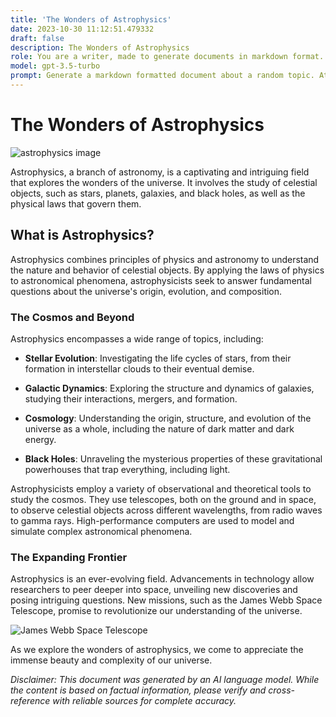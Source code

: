 ```yaml
---
title: 'The Wonders of Astrophysics'
date: 2023-10-30 11:12:51.479332
draft: false
description: The Wonders of Astrophysics
role: You are a writer, made to generate documents in markdown format. It is very important that all of the documents you generate are in valid markdown format.
model: gpt-3.5-turbo
prompt: Generate a markdown formatted document about a random topic. At the bottom, include a disclaimer explaining that the document was generated by you. The first line of the document should be the title. Make sure that the entire document is in proper markdown format, using a mix of various tags to make the document visually appealing.
---
```


# The Wonders of Astrophysics

![astrophysics image](https://example.com/astrophysics.jpg)

Astrophysics, a branch of astronomy, is a captivating and intriguing field that explores the wonders of the universe. It involves the study of celestial objects, such as stars, planets, galaxies, and black holes, as well as the physical laws that govern them.

## What is Astrophysics?

Astrophysics combines principles of physics and astronomy to understand the nature and behavior of celestial objects. By applying the laws of physics to astronomical phenomena, astrophysicists seek to answer fundamental questions about the universe's origin, evolution, and composition.

### The Cosmos and Beyond

Astrophysics encompasses a wide range of topics, including:

- **Stellar Evolution**: Investigating the life cycles of stars, from their formation in interstellar clouds to their eventual demise.

- **Galactic Dynamics**: Exploring the structure and dynamics of galaxies, studying their interactions, mergers, and formation.

- **Cosmology**: Understanding the origin, structure, and evolution of the universe as a whole, including the nature of dark matter and dark energy.

- **Black Holes**: Unraveling the mysterious properties of these gravitational powerhouses that trap everything, including light.

Astrophysicists employ a variety of observational and theoretical tools to study the cosmos. They use telescopes, both on the ground and in space, to observe celestial objects across different wavelengths, from radio waves to gamma rays. High-performance computers are used to model and simulate complex astronomical phenomena.

### The Expanding Frontier

Astrophysics is an ever-evolving field. Advancements in technology allow researchers to peer deeper into space, unveiling new discoveries and posing intriguing questions. New missions, such as the James Webb Space Telescope, promise to revolutionize our understanding of the universe.

![James Webb Space Telescope](https://example.com/jwst.jpg)

As we explore the wonders of astrophysics, we come to appreciate the immense beauty and complexity of our universe.

*Disclaimer: This document was generated by an AI language model. While the content is based on factual information, please verify and cross-reference with reliable sources for complete accuracy.*